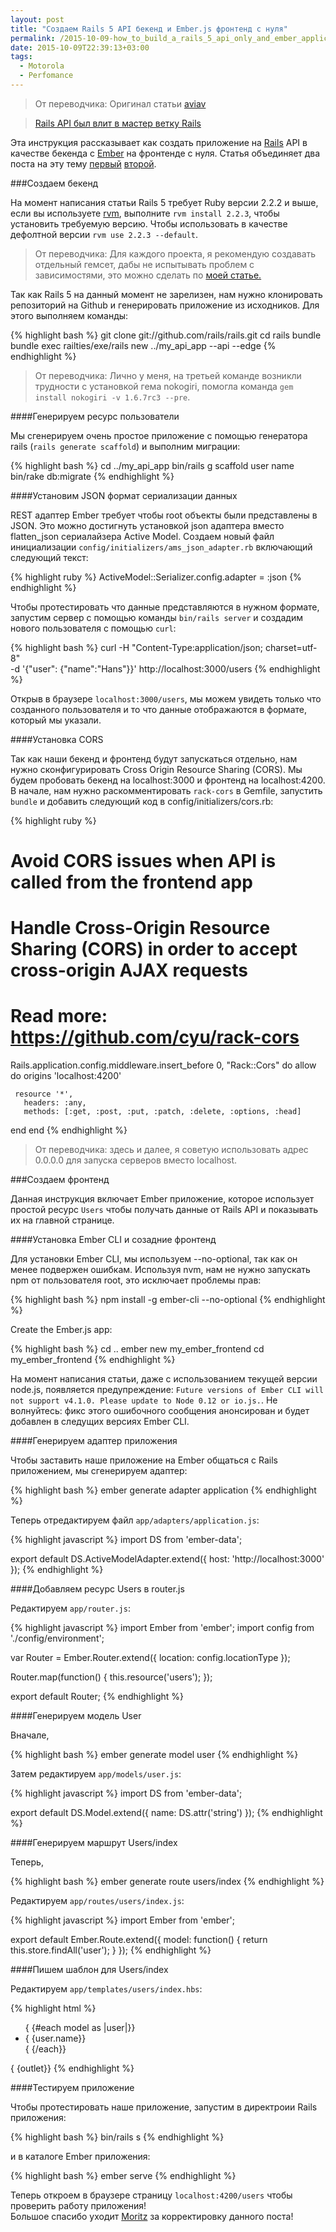 ```yaml
---
layout: post
title: "Создаем Rails 5 API бекенд и Ember.js фронтенд c нуля"
permalink: /2015-10-09-how_to_build_a_rails_5_api_only_and_ember_application_from_scratch/
date: 2015-10-09T22:39:13+03:00
tags:
  - Motorola
  - Perfomance
---
```


> От переводчика: Оригинал статьи <a href="http://aviav.github.io/blog/2015/09/21/how_to_build_a_rails_5_api_only_and_ember_application_from_scratch/" target="_blank">aviav</a>

> <a href="https://github.com/rails/rails/pull/19832" target="_blank">Rails API был влит в мастер ветку Rails</a>

Эта инструкция рассказывает как создать приложение на <a href="http://rubyonrails.org/" target="_blank">Rails</a> API в качестве бекенда с <a href="http://emberjs.com/" target="_blank">Ember</a> на фронтенде c нуля. Cтатья объединяет два поста на эту тему <a href="http://wyeworks.com/blog/2015/6/30/how-to-build-a-rails-5-api-only-and-ember-application" target="_blank">первый</a> <a href="https://devmynd.com/blog/2014-7-rails-ember-js-with-the-ember-cli-redux-part-1-the-api-and-cms-with-ruby-on-rails" target="_blank">второй</a>.

###Создаем бекенд

На момент написания статьи Rails 5 требует Ruby версии 2.2.2 и выше, если вы используете <a href="https://rvm.io/" target="_blank">rvm</a>, выполните `rvm install 2.2.3`, чтобы установить требуемую версию. Чтобы использовать в качестве дефолтной версии `rvm use 2.2.3 --default`.

> От переводчика: Для каждого проекта, я рекомендую создавать отдельный гемсет, дабы не испытывать проблем с зависимостями, это можно сделать по <a href="http://doam.ru/sozdaniye-novogo-prilozheniya-na-rails/" target="_blank">моей статье.</a>

Так как Rails 5 на данный момент не зарелизен, нам нужно клонировать репозиторий на Github и генерировать приложение из исходников. Для этого выполняем команды:

{% highlight bash %}
git clone git://github.com/rails/rails.git
cd rails
bundle
bundle exec railties/exe/rails new ../my_api_app --api --edge
{% endhighlight %}

> От переводчика: Лично у меня, на третьей команде возникли трудности с установкой гема nokogiri, помогла команда `gem install nokogiri -v 1.6.7rc3 --pre`.

####Генерируем ресурс пользователи

Мы сгенерируем очень простое приложение с помощью генератора rails (`rails generate scaffold`) и выполним миграции:

{% highlight bash %}
cd ../my_api_app
bin/rails g scaffold user name
bin/rake db:migrate
{% endhighlight %}

####Установим JSON формат сериализации данных

REST адаптер Ember требует чтобы root объекты были представлены в JSON. Это можно достигнуть установкой json адаптера вместо flatten_json сериалайзера Active Model.
Создаем новый файл инициализации `config/initializers/ams_json_adapter.rb` включающий следующий текст:

{% highlight ruby %}
ActiveModel::Serializer.config.adapter = :json
{% endhighlight %}

Чтобы протестировать что данные представляются в нужном формате, запустим сервер с помощью команды `bin/rails server` и создадим нового пользователя с помощью `curl`:

{% highlight bash %}
curl -H "Content-Type:application/json; charset=utf-8" \
-d '{"user": {"name":"Hans"}}' http://localhost:3000/users
{% endhighlight %}

Открыв в браузере `localhost:3000/users`, мы можем увидеть только что созданного пользователя и то что данные отображаются в формате, который мы указали.

####Установка CORS

Так как наши бекенд и фронтенд будут запускаться отдельно, нам нужно сконфигурировать Cross Origin Resource Sharing (CORS). Мы будем пробовать бекенд на localhost:3000 и фронтенд на localhost:4200. В начале, нам нужно раскомментировать `rack-cors` в Gemfile, запустить `bundle` и добавить следующий код в config/initializers/cors.rb:

{% highlight ruby %}
# Avoid CORS issues when API is called from the frontend app
# Handle Cross-Origin Resource Sharing (CORS) in order to accept cross-origin AJAX requests

# Read more: https://github.com/cyu/rack-cors

 Rails.application.config.middleware.insert_before 0, "Rack::Cors" do
   allow do
     origins 'localhost:4200'

     resource '*',
       headers: :any,
       methods: [:get, :post, :put, :patch, :delete, :options, :head]
   end
 end
{% endhighlight %}

> От переводчика: здесь и далее, я советую использовать адрес 0.0.0.0 для запуска серверов вместо localhost.

###Создаем фронтенд

Данная инструкция включает Ember приложение, которое использует простой ресурс `Users` чтобы получать данные от Rails API и показывать их на главной странице.

####Установка Ember CLI и созадние фронтенд

Для установки Ember CLI, мы используем --no-optional, так как он менее подвержен ошибкам. Используя nvm, нам не нужно запускать npm от пользователя root, это исключает проблемы прав:

{% highlight bash %}
npm install -g ember-cli --no-optional
{% endhighlight %}

Create the Ember.js app:

{% highlight bash %}
cd ..
ember new my_ember_frontend
cd my_ember_frontend
{% endhighlight %}

На момент написания статьи, даже с использованием текущей версии node.js, появляется предупреждение: `Future versions of Ember CLI will not support v4.1.0. Please update to Node 0.12 or io.js.`. Не волнуйтесь: фикс этого ошибочного сообщения анонсирован и будет добавлен в следущих версиях Ember CLI.

####Генерируем адаптер приложения

Чтобы заставить наше приложение на Ember общаться с Rails приложением, мы сгенерируем адаптер:

{% highlight bash %}
ember generate adapter application
{% endhighlight %}

Теперь отредактируем файл `app/adapters/application.js`:

{% highlight javascript %}
import DS from 'ember-data';

export default DS.ActiveModelAdapter.extend({
  host: 'http://localhost:3000'
});
{% endhighlight %}

####Добавляем ресурс Users в router.js

Редактируем `app/router.js`:

{% highlight javascript %}
import Ember from 'ember';
import config from './config/environment';

var Router = Ember.Router.extend({
  location: config.locationType
});

Router.map(function() {
  this.resource('users');
});

export default Router;
{% endhighlight %}

####Генерируем модель User

Вначале,

{% highlight bash %}
ember generate model user
{% endhighlight %}

Затем редактируем `app/models/user.js`:

{% highlight javascript %}
import DS from 'ember-data';

export default DS.Model.extend({
    name: DS.attr('string')
});
{% endhighlight %}

####Генерируем маршрут Users/index

Теперь,

{% highlight bash %}
ember generate route users/index
{% endhighlight %}

Редактируем `app/routes/users/index.js`:

{% highlight javascript %}
import Ember from 'ember';

export default Ember.Route.extend({
    model: function() {
        return this.store.findAll('user');
    }
});
{% endhighlight %}

####Пишем шаблон для Users/index

Редактируем `app/templates/users/index.hbs`:

{% highlight html %}
<ul>
    { {#each model as |user|}}
    <li> { {user.name}} </li>
    { {/each}}
</ul>
{ {outlet}}
{% endhighlight %}

####Тестируем приложение

Чтобы протестировать наше приложение, запустим в директроии Rails приложения:

{% highlight bash %}
bin/rails s
{% endhighlight %}

и в каталоге Ember приложения:

{% highlight bash %}
ember serve
{% endhighlight %}

Теперь откроем в браузере страницу `localhost:4200/users` чтобы проверить работу приложения!
<br>
Большое спасибо уходит <a href="http://moritz-breit.de/" target="_blank">Moritz</a> за корректировку данного поста!
